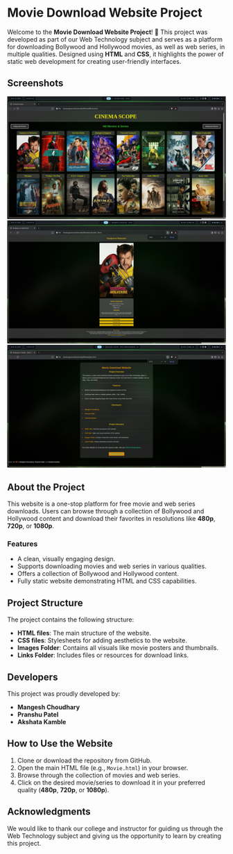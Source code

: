 # Movie Download Website Project

Welcome to the **Movie Download Website Project**! 🎥 This project was developed as part of our Web Technology subject and serves as a platform for downloading Bollywood and Hollywood movies, as well as web series, in multiple qualities. Designed using **HTML** and **CSS**, it highlights the power of static web development for creating user-friendly interfaces.

## Screenshots

![Screenshots](Screenshots/screenshot_1.png)
![Screenshots](Screenshots/screenshot_2.png)
![Screenshots](Screenshots/screenshot_3.png)

## About the Project

This website is a one-stop platform for free movie and web series downloads. Users can browse through a collection of Bollywood and Hollywood content and download their favorites in resolutions like **480p**, **720p**, or **1080p**.

### Features

- A clean, visually engaging design.
- Supports downloading movies and web series in various qualities.
- Offers a collection of Bollywood and Hollywood content.
- Fully static website demonstrating HTML and CSS capabilities.

## Project Structure

The project contains the following structure:

- **HTML files**: The main structure of the website.
- **CSS files**: Stylesheets for adding aesthetics to the website.
- **Images Folder**: Contains all visuals like movie posters and thumbnails.
- **Links Folder**: Includes files or resources for download links.

## Developers

This project was proudly developed by:

- **Mangesh Choudhary**
- **Pranshu Patel**
- **Akshata Kamble**

## How to Use the Website

1. Clone or download the repository from GitHub.
2. Open the main HTML file (e.g., `Movie.html`) in your browser.
3. Browse through the collection of movies and web series.
4. Click on the desired movie/series to download it in your preferred quality (**480p**, **720p**, or **1080p**).

## Acknowledgments

We would like to thank our college and instructor for guiding us through the Web Technology subject and giving us the opportunity to learn by creating this project.
